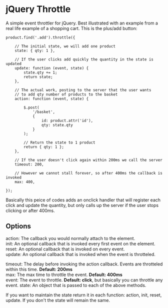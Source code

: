 # jQuery Throttle

A simple event throttler for jQuery. Best illustrated with an example from a real life example of a shopping cart. This is the plus/add button:

    product.find('.add').throttle({
		
		// The initial state, we will add one product
        state: { qty: 1 },
		
		// If the user clicks add quickly the quantity in the state is updated
        update: function (event, state) {
            state.qty += 1;
            return state;
        },

		// The actual work, posting to the server that the user wants
		// to add qty number of products to the basket
        action: function (event, state) {
			
			$.post(
				'/basket',
				{
					id: product.attr('id'),
					qty: state.qty
				}
            );
			
			// Return the state to 1 product
            return { qty: 1 };
        },
		
		// If the user doesn't click again within 200ms we call the server
        timeout: 200,
		
		// However we cannot stall forever, so after 400ms the callback is invoked
        max: 400,
		
    });

Basically this peice of codes adds an onclick handler that will register each click and update the quantity, but only calls up the server if the user stops clicking or after 400ms.

## Options

action: The callback you would normally attach to the element.  
init: An optional callback that is invoked every first event on the element.  
reset: An optional callback that is invoked on every event.  
update: An optional callback that is invoked when the event is throtteled.  

timeout: The delay before invoking the action callback. Events are throtteled within this time. **Default: 200ms**  
max: The max time to throttle the event. **Default: 400ms**  
event: The event to throttle. **Default: click**, but basically you can throttle any event.
state: An object that is passed to each of the above methods.  

If you want to maintain the state return it in each function: action, init, reset, update. If you don't the state will remain the same.
